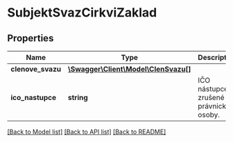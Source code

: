 # SubjektSvazCirkviZaklad

## Properties
Name | Type | Description | Notes
------------ | ------------- | ------------- | -------------
**clenove_svazu** | [**\Swagger\Client\Model\ClenSvazu[]**](ClenSvazu.md) |  | [optional] 
**ico_nastupce** | **string** | IČO nástupce zrušené právnické osoby. | [optional] 

[[Back to Model list]](../../README.md#documentation-for-models) [[Back to API list]](../../README.md#documentation-for-api-endpoints) [[Back to README]](../../README.md)

